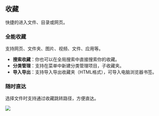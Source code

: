 ## 收藏
快捷的进入文件、目录或网页。

### 全能收藏

支持网页、文件夹、图片、视频、文件、应用等。

* **搜索收藏**：你也可以在全局搜索中直接搜索你的收藏。
* **分类管理**：支持在菜单中新建分类管理项目，子收藏夹。
* **导入导出**：支持导入导出收藏夹（HTML格式），可导入电脑浏览器书签。

### 随时直达

选择文件时支持通过收藏跳转路径，方便直达。

![](http://ww1.sinaimg.cn/large/6b1dd0a7ly1fzrak98zi0j20u01hc40y.jpg)
